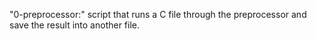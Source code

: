"0-preprocessor:" script that runs a C file through the preprocessor and save the result into another file.
